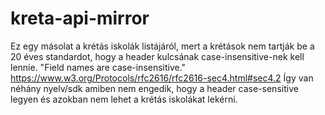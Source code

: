 # kreta-api-mirror

Ez egy másolat a krétás iskolák listájáról, mert a krétások nem tartják be a 20 éves standardot, hogy a header kulcsának case-insensitive-nek kell lennie. "Field names are case-insensitive." https://www.w3.org/Protocols/rfc2616/rfc2616-sec4.html#sec4.2
Így van néhány nyelv/sdk amiben nem engedik, hogy a header case-sensitive legyen és azokban nem lehet a krétás iskolákat lekérni.
